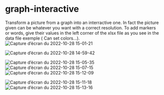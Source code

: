 # graph-interactive
Transform a picture from a graph into an interractive one.
In fact the picture given can be whatever you want with a correct resolution.
To add markers or words, give their values in the left corner of the xlsx file as you see 
in the data file exemple ( Can set colors...).
![Capture d’écran du 2022-10-28 15-01-21](https://user-images.githubusercontent.com/114911243/198596122-7717bf4b-ae46-47c8-b38b-7e704c0bf535.png)

![Capture d’écran du 2022-10-28 14-59-42](https://user-images.githubusercontent.com/114911243/198595741-ead03d92-33fa-4e12-bbec-4ee27f3bdf18.png)

![Capture d’écran du 2022-10-28 15-05-35](https://user-images.githubusercontent.com/114911243/198598221-f5caa5f6-c711-41b0-9c14-afe026b7546c.png)
![Capture d’écran du 2022-10-28 15-07-15](https://user-images.githubusercontent.com/114911243/198599039-daf01267-bd1a-493a-ade4-1bffb27e2e7f.png)
![Capture d’écran du 2022-10-28 15-12-09](https://user-images.githubusercontent.com/114911243/198601528-c629a5d3-bca5-4e68-8c1f-bbca5147f580.png)


![Capture d’écran du 2022-10-28 15-11-18](https://user-images.githubusercontent.com/114911243/198601060-f87c63ff-6844-41c1-80b2-6a5b0debfd08.png)
![Capture d’écran du 2022-10-28 15-13-16](https://user-images.githubusercontent.com/114911243/198601864-49537aaf-0f1d-4013-80f4-525fddae0400.png)
